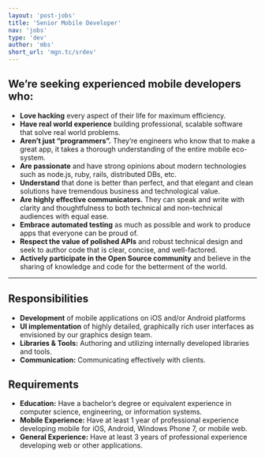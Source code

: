 ```yaml
---
layout: 'post-jobs'
title: 'Senior Mobile Developer'
nav: 'jobs'
type: 'dev'
author: 'mbs'
short_url: 'mgn.tc/srdev'
---
```

## We’re seeking experienced mobile developers who:

* **Love hacking** every aspect of their life for maximum efficiency.
* **Have real world experience** building professional, scalable software that solve real world problems.
* **Aren’t just “programmers”.** They’re engineers who know that to make a great app, it takes a thorough understanding of the entire mobile eco-system.
* **Are passionate** and have strong opinions about modern technologies such as node.js, ruby, rails, distributed DBs, etc.
* **Understand** that done is better than perfect, and that elegant and clean solutions have tremendous business and technological value.
* **Are highly effective communicators.** They can speak and write with clarity and thoughtfulness to both technical and non-technical audiences with equal ease.
* **Embrace automated testing** as much as possible and work to produce apps that everyone can be proud of.
* **Respect the value of polished APIs** and robust technical design and seek to author code that is clear, concise, and well-factored.
* **Actively participate in the Open Source community** and believe in the sharing of knowledge and code for the betterment of the world.

---

## Responsibilities

* **Development** of mobile applications on iOS and/or Android platforms
* **UI implementation** of highly detailed, graphically rich user interfaces as envisioned by our graphics design team.
* **Libraries & Tools:** Authoring and utilizing internally developed libraries and tools.
* **Communication:** Communicating effectively with clients.

## Requirements

* **Education:** Have a bachelor’s degree or equivalent experience in computer science, engineering, or information systems.
* **Mobile Experience:** Have at least 1 year of professional experience developing mobile for iOS, Android, Windows Phone 7, or mobile web.
* **General Experience:** Have at least 3 years of professional experience developing web or other applications.